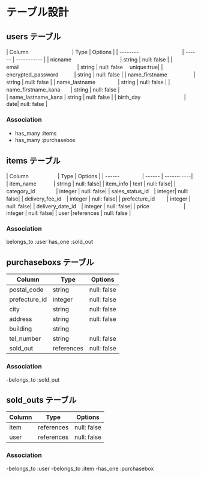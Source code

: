 <!-- アソシエーションを書くこと・ER図で書かれているカラムを全て網羅すること -->
# テーブル設計

## users テーブル

| Column   　　　　　　　　| Type   | Options     |
| --------　　　　　 　　　| ------ | ----------- |
| nicname 　　　　　　　　　| string | null: false |
| email　　　　　　　　　　　| string | null: false 　unique:true|
| encrypted_password　　　| string | null: false |
| name_firstname　　　　　| string | null: false |
| name_lastname　　　　    | string | null: false |
| name_firstname_kana　　| string | null: false  |   
| name_lastname_kana     | string | null: false  |
| birth_day　　　　　　　 　| date| null: false |

### Association
- has_many :items　
- has_many :purchasebox

## items テーブル

| Column　　　　 　  | Type   | Options    |
| ------　　　　    | ------ | -----------|
| item_name　　　   | string | null: false|
| item_info        | text   | null: false|
| category_id　　　　| integer | null: false|
| sales_status_id　| integer| null: false|
| delivery_fee_id　| integer | null: false|
| prefecture_id　　  | integer | null: false|
| delivery_date_id　| integer | null: false|
| price  　　　　　　 | integer | null: false|
| user          |references | null: false |

### Association
belongs_to :user
has_one    :sold_out
## purchaseboxs テーブル

| Column        | Type       | Options|
| ------        | ---------- | -------|
| postal_code   |string | null: false |
| prefecture_id  |integer| null: false |
| city           |string | null: false |
| address        |string | null: false |
| building       |string | 
| tel_number     |string | null: false |
| sold_out       |references | null: false |
### Association

-belongs_to :sold_out



## sold_outs テーブル

| Column  | Type       | Options |
| ------- | ---------- | -------|
| item |references | null: false |
| user |references | null: false |

### Association

-belongs_to :user
-belongs_to :item
-has_one    :purchasebox
